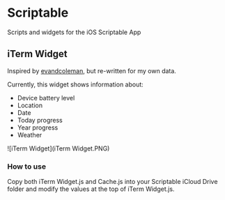 # Scriptable

Scripts and widgets for the iOS Scriptable App



## iTerm Widget

Inspired by [evandcoleman](https://github.com/evandcoleman/scriptable), but re-written for my own data.

Currently, this widget shows information about: 

- Device battery level
- Location
- Date
- Today progress
- Year progress
- Weather

![iTerm Widget](iTerm Widget.PNG)


### How to use

Copy both iTerm Widget.js and Cache.js into your Scriptable iCloud Drive folder and modify the values at the top of iTerm Widget.js. 
